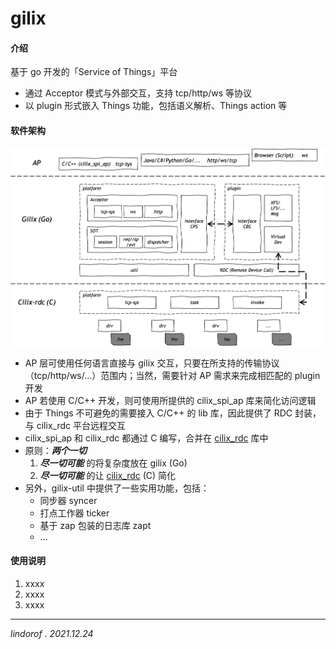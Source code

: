 # gilix

#### 介绍
基于 go 开发的「Service of Things」平台

- 通过 Acceptor 模式与外部交互，支持 tcp/http/ws 等协议
- 以 plugin 形式嵌入 Things 功能，包括语义解析、Things action 等

#### 软件架构
![gilix](readme.png)

- AP 层可使用任何语言直接与 gilix 交互，只要在所支持的传输协议（tcp/http/ws/...）范围内；当然，需要针对 AP 需求来完成相匹配的 plugin 开发
- AP 若使用 C/C++ 开发，则可使用所提供的 cilix_spi_ap 库来简化访问逻辑
- 由于 Things 不可避免的需要接入 C/C++ 的 lib 库，因此提供了 RDC 封装，与 cilix_rdc 平台远程交互
- cilix_spi_ap 和 cilix_rdc 都通过 C 编写，合并在 [cilix_rdc](https://gitee.com/lindorof/cilix_rdc) 库中
- 原则：***两个一切***
    1. ***尽一切可能*** 的将复杂度放在 gilix (Go) 
    2. ***尽一切可能*** 的让 [cilix_rdc](https://gitee.com/lindorof/cilix_rdc) (C) 简化
- 另外，gilix-util 中提供了一些实用功能，包括：
    - 同步器 syncer
    - 打点工作器 ticker
    - 基于 zap 包装的日志库 zapt
    - ...

#### 使用说明

1.  xxxx
2.  xxxx
3.  xxxx

---

*lindorof . 2021.12.24* 
